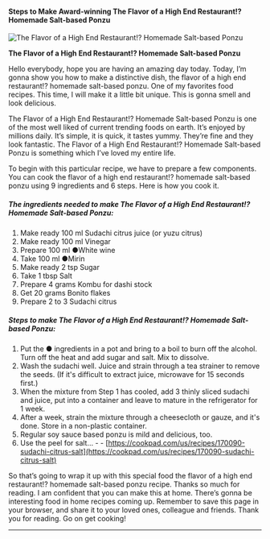             

#### Steps to Make Award-winning The Flavor of a High End Restaurant!? Homemade Salt-based Ponzu

![The Flavor of a High End Restaurant!? Homemade Salt-based Ponzu](https://img-global.cpcdn.com/recipes/6462742966829056/751x532cq70/the-flavor-of-a-high-end-restaurant-homemade-salt-based-ponzu-recipe-main-photo.jpg)

**The Flavor of a High End Restaurant!? Homemade Salt-based Ponzu**

Hello everybody, hope you are having an amazing day today. Today, I’m gonna show you how to make a distinctive dish, the flavor of a high end restaurant!? homemade salt-based ponzu. One of my favorites food recipes. This time, I will make it a little bit unique. This is gonna smell and look delicious.

The Flavor of a High End Restaurant!? Homemade Salt-based Ponzu is one of the most well liked of current trending foods on earth. It’s enjoyed by millions daily. It’s simple, it is quick, it tastes yummy. They’re fine and they look fantastic. The Flavor of a High End Restaurant!? Homemade Salt-based Ponzu is something which I’ve loved my entire life.

To begin with this particular recipe, we have to prepare a few components. You can cook the flavor of a high end restaurant!? homemade salt-based ponzu using 9 ingredients and 6 steps. Here is how you cook it.

##### The ingredients needed to make The Flavor of a High End Restaurant!? Homemade Salt-based Ponzu:

1.  Make ready 100 ml Sudachi citrus juice (or yuzu citrus)
2.  Make ready 100 ml Vinegar
3.  Prepare 100 ml ●White wine
4.  Take 100 ml ●Mirin
5.  Make ready 2 tsp Sugar
6.  Take 1 tbsp Salt
7.  Prepare 4 grams Kombu for dashi stock
8.  Get 20 grams Bonito flakes
9.  Prepare 2 to 3 Sudachi citrus

##### Steps to make The Flavor of a High End Restaurant!? Homemade Salt-based Ponzu:

1.  Put the ● ingredients in a pot and bring to a boil to burn off the alcohol. Turn off the heat and add sugar and salt. Mix to dissolve.
2.  Wash the sudachi well. Juice and strain through a tea strainer to remove the seeds. (If it's difficult to extract juice, microwave for 15 seconds first.)
3.  When the mixture from Step 1 has cooled, add 3 thinly sliced sudachi and juice, put into a container and leave to mature in the refrigerator for 1 week.
4.  After a week, strain the mixture through a cheesecloth or gauze, and it's done. Store in a non-plastic container.
5.  Regular soy sauce based ponzu is mild and delicious, too.
6.  Use the peel for salt… - - [https://cookpad.com/us/recipes/170090-sudachi-citrus-salt](https://cookpad.com/us/recipes/170090-sudachi-citrus-salt)

So that’s going to wrap it up with this special food the flavor of a high end restaurant!? homemade salt-based ponzu recipe. Thanks so much for reading. I am confident that you can make this at home. There’s gonna be interesting food in home recipes coming up. Remember to save this page in your browser, and share it to your loved ones, colleague and friends. Thank you for reading. Go on get cooking!

* * *